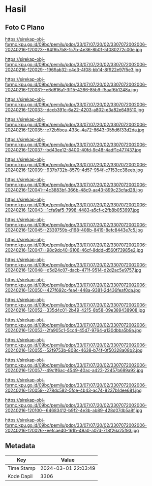 # Hasil

## Foto C Plano

https://sirekap-obj-formc.kpu.go.id/09bc/pemilu/pdpr/33/07/07/20/02/3307072002006-20240216-120023--94f9b7b8-1c7b-4e36-8b01-5f080272c00e.jpg

https://sirekap-obj-formc.kpu.go.id/09bc/pemilu/pdpr/33/07/07/20/02/3307072002006-20240216-120029--1969ab32-c4c3-4f08-bb14-8f922e97f5e3.jpg

https://sirekap-obj-formc.kpu.go.id/09bc/pemilu/pdpr/33/07/07/20/02/3307072002006-20240216-120031--e6d816a1-3f15-4266-85b9-f5aaf6b1248a.jpg

https://sirekap-obj-formc.kpu.go.id/09bc/pemilu/pdpr/33/07/07/20/02/3307072002006-20240216-120033--dccb391c-6a22-4203-a802-e3a82e649510.jpg

https://sirekap-obj-formc.kpu.go.id/09bc/pemilu/pdpr/33/07/07/20/02/3307072002006-20240216-120035--e72b5bea-433c-4a72-8643-055d6f33d2da.jpg

https://sirekap-obj-formc.kpu.go.id/09bc/pemilu/pdpr/33/07/07/20/02/3307072002006-20240216-120037--bd43ee12-8400-40fd-9c48-4adf1c477437.jpg

https://sirekap-obj-formc.kpu.go.id/09bc/pemilu/pdpr/33/07/07/20/02/3307072002006-20240216-120039--937b732b-8579-4d57-954f-c7153cc38eeb.jpg

https://sirekap-obj-formc.kpu.go.id/09bc/pemilu/pdpr/33/07/07/20/02/3307072002006-20240216-120041--4c3883bf-366b-48c9-aa43-899c23cfad28.jpg

https://sirekap-obj-formc.kpu.go.id/09bc/pemilu/pdpr/33/07/07/20/02/3307072002006-20240216-120043--1cfa9af5-7998-4483-a5cf-c2fb8b053697.jpg

https://sirekap-obj-formc.kpu.go.id/09bc/pemilu/pdpr/33/07/07/20/02/3307072002006-20240216-120045--2339759b-d168-408b-8419-8efc8443e7c5.jpg

https://sirekap-obj-formc.kpu.go.id/09bc/pemilu/pdpr/33/07/07/20/02/3307072002006-20240216-120047--98c9dc40-6106-46cf-8ddd-d560f73985e2.jpg

https://sirekap-obj-formc.kpu.go.id/09bc/pemilu/pdpr/33/07/07/20/02/3307072002006-20240216-120048--d5d24c07-dacb-471f-9514-d2d2ac5e9757.jpg

https://sirekap-obj-formc.kpu.go.id/09bc/pemilu/pdpr/33/07/07/20/02/3307072002006-20240216-120050--427f692c-fea4-448a-9381-2d436feaf0da.jpg

https://sirekap-obj-formc.kpu.go.id/09bc/pemilu/pdpr/33/07/07/20/02/3307072002006-20240216-120052--335d4c01-2b49-4215-8b58-09e389438908.jpg

https://sirekap-obj-formc.kpu.go.id/09bc/pemilu/pdpr/33/07/07/20/02/3307072002006-20240216-120053--2fa905c1-5cc4-45d7-9764-a130dbba5b9a.jpg

https://sirekap-obj-formc.kpu.go.id/09bc/pemilu/pdpr/33/07/07/20/02/3307072002006-20240216-120055--52f9753b-808c-4638-b74f-0f50328a08b2.jpg

https://sirekap-obj-formc.kpu.go.id/09bc/pemilu/pdpr/33/07/07/20/02/3307072002006-20240216-120057--49c1f6ac-4549-40ac-a423-22457b689a92.jpg

https://sirekap-obj-formc.kpu.go.id/09bc/pemilu/pdpr/33/07/07/20/02/3307072002006-20240216-120059--278dc582-5fce-4b43-ac74-8237b1dee681.jpg

https://sirekap-obj-formc.kpu.go.id/09bc/pemilu/pdpr/33/07/07/20/02/3307072002006-20240216-120100--64683412-b9f2-4e3b-ab89-428d07db5a8f.jpg

https://sirekap-obj-formc.kpu.go.id/09bc/pemilu/pdpr/33/07/07/20/02/3307072002006-20240216-120026--eefcae40-161b-49a0-a07d-718f26a25f93.jpg


## Metadata

| Key        | Value               |
| ---------- | ------------------- |
| Time Stamp | 2024-03-01 22:03:49 |
| Kode Dapil | 3306                |



